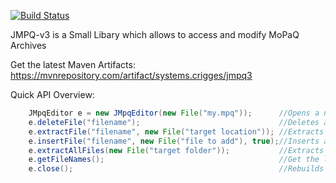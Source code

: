 [![Build Status](https://travis-ci.org/inwc3/JMPQ-v3.svg?branch=master)](https://travis-ci.org/inwc3/JMPQ-v3)

JMPQ-v3 is a Small Libary which allows to access and modify MoPaQ Archives

Get the latest Maven Artifacts:
https://mvnrepository.com/artifact/systems.crigges/jmpq3

Quick API Overview:

```java
    JMpqEditor e = new JMpqEditor(new File("my.mpq")); 		//Opens a new editor
    e.deleteFile("filename");								//Deletes a specific file out of the mpq
    e.extractFile("filename", new File("target location"));	//Extracts a specific file out of the mpq to the target location			
    e.insertFile("filename", new File("file to add"), true);//Inserts a specific into the mpq from the target location	
    e.extractAllFiles(new File("target folder"));			//Extracts all files out of the mpq to the target folder
    e.getFileNames();										//Get the listfile as java List<String>
    e.close();												//Rebuilds the mpq and applies all changes which was made
```
